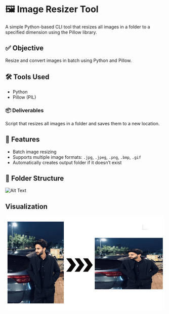# 🖼️ Image Resizer Tool

A simple Python-based CLI tool that resizes all images in a folder to a specified dimension using the Pillow library.

## ✅ Objective
Resize and convert images in batch using Python and Pillow.

## 🛠️ Tools Used
- Python
- Pillow (PIL)

### 📦 Deliverables
Script that resizes all images in a folder and saves them to a new location.

## 🚀 Features
- Batch image resizing
- Supports multiple image formats: `.jpg`, `.jpeg`, `.png`, `.bmp`, `.gif`
- Automatically creates output folder if it doesn’t exist

## 📁 Folder Structure
![Alt Text](path/to/image)

## Visualization
![plot](working.png)
